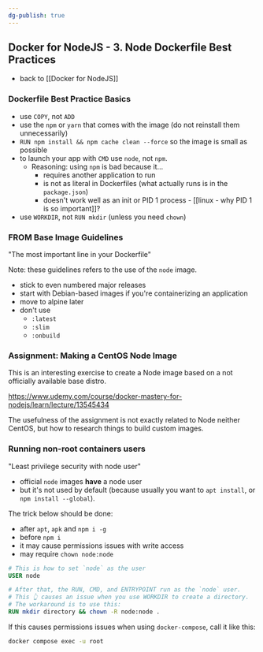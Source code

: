 ```yaml
---
dg-publish: true
---
```

## Docker for NodeJS - 3. Node Dockerfile Best Practices

- back to [[Docker for NodeJS]]

### Dockerfile Best Practice Basics

- use `COPY`, not `ADD`
- use the `npm` or `yarn` that comes with the image (do not reinstall them unnecessarily)
- `RUN npm install && npm cache clean --force` so the image is small as possible
- to launch your app with `CMD` use `node`, not `npm`.
    - Reasoning: using `npm` is bad because it...
        - requires another application to run
        - is not as literal in Dockerfiles (what actually runs is in the `package.json`)
        - doesn't work well as an init or PID 1 process - [[linux - why PID 1 is so important]]?
- use `WORKDIR`, not `RUN mkdir` (unless you need `chown`)


### FROM Base Image Guidelines

"The most important line in your Dockerfile"

Note: these guidelines refers to the use of the `node` image.

- stick to even numbered major releases
- start with Debian-based images if you're containerizing an application
- move to alpine later
- don't use
    - `:latest`
    - `:slim`
    - `:onbuild`


### Assignment: Making a CentOS Node Image

This is an interesting exercise to create a Node image based on a not officially available base distro.

https://www.udemy.com/course/docker-mastery-for-nodejs/learn/lecture/13545434

The usefulness of the assignment is not exactly related to Node neither CentOS, but how to research things to build custom images.


### Running non-root containers users

"Least privilege security with node user"

- official `node` images **have** a node user
- but it's not used by default (because usually you want to `apt install`, or `npm install --global`).

The trick below should be done:

- after `apt`, `apk` and `npm i -g`
- before `npm i`
- it may cause permissions issues with write access
- may require `chown node:node`

```Dockerfile
# This is how to set `node` as the user
USER node

# After that, the RUN, CMD, and ENTRYPOINT run as the `node` user.
# This 👆 causes an issue when you use WORKDIR to create a directory.
# The workaround is to use this:
RUN mkdir directory && chown -R node:node .
```

If this causes permissions issues when using `docker-compose`, call it like this:
```bash
docker compose exec -u root
```





